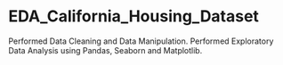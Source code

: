 # EDA_California_Housing_Dataset
Performed Data Cleaning and Data Manipulation. Performed Exploratory Data Analysis using Pandas, Seaborn and Matplotlib.
